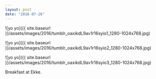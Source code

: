 ```yaml
---
layout: post
date: "2016-07-26"
---
```


![yo yo]({{ site.baseurl }}/assets/images/2016/tumblr_oaxikdL9av1r16syio1_1280-1024x768.jpg)

![yo yo]({{ site.baseurl }}/assets/images/2016/tumblr_oaxikdL9av1r16syio2_1280-1024x768.jpg)

![yo yo]({{ site.baseurl }}/assets/images/2016/tumblr_oaxikdL9av1r16syio3_1280-1024x768.jpg)

Breakfast at Ekke.
